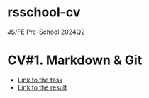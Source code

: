 # rsschool-cv
JS/FE Pre-School 2024Q2

# CV#1. Markdown & Git
- [Link to the task](https://github.com/rolling-scopes-school/tasks/blob/master/tasks/cv/git-markdown.md)
- [Link to the result](https://alexandrturdiyev.github.io/rsschool-cv/cv) 
